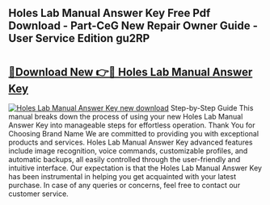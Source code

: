 ## Holes Lab Manual Answer Key Free Pdf Download - Part-CeG New Repair Owner Guide - User Service Edition gu2RP

# <h2><a href="http://bc92365.oget.top/?id=Holes+Lab+Manual+Answer+Key">🔗Download New 👉🔴 Holes Lab Manual Answer Key</a></h2>

[![Holes Lab Manual Answer Key new download](https://i.imgur.com/5g1atiW.png)](http://bc92365.oget.top/?id=Holes+Lab+Manual+Answer+Key)
Step-by-Step Guide This manual breaks down the process of using your new Holes Lab Manual Answer Key into manageable steps for effortless operation. Thank You for Choosing Brand Name We are committed to providing you with exceptional products and services. Holes Lab Manual Answer Key advanced features include image recognition, voice commands, customizable profiles, and automatic backups, all easily controlled through the user-friendly and intuitive interface. Our expectation is that the Holes Lab Manual Answer Key has been instrumental in helping you get acquainted with your latest purchase. In case of any queries or concerns, feel free to contact our customer service.
